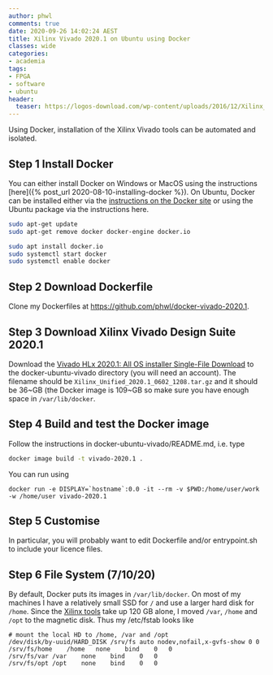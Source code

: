 ```yaml
---
author: phwl
comments: true
date: 2020-09-26 14:02:24 AEST
title: Xilinx Vivado 2020.1 on Ubuntu using Docker
classes: wide
categories:
- academia
tags:
- FPGA
- software
- ubuntu
header:
  teaser: https://logos-download.com/wp-content/uploads/2016/12/Xilinx_logo_logotype.png
---
```


Using Docker, installation of the Xilinx Vivado tools can be automated and
isolated.

## Step 1 Install Docker
You can either install Docker on Windows or MacOS using the instructions [here]({% post_url 2020-08-10-installing-docker %}). On Ubuntu, Docker can be installed 
either via the [instructions on the Docker site](https://docs.docker.com/engine/install/ubuntu/) or using the Ubuntu package via the instructions here.



```bash
sudo apt-get update
sudo apt-get remove docker docker-engine docker.io

sudo apt install docker.io
sudo systemctl start docker
sudo systemctl enable docker
```

## Step 2 Download Dockerfile
Clone my Dockerfiles at <https://github.com/phwl/docker-vivado-2020.1>.

## Step 3 Download Xilinx Vivado Design Suite 2020.1
Download the [Vivado HLx 2020.1: All OS installer Single-File Download](https://www.xilinx.com/member/forms/download/xef.html?filename=Xilinx_Unified_2020.1_0602_1208.tar.gz) to the docker-ubuntu-vivado directory (you will need an account).
The filename should be ```Xilinx_Unified_2020.1_0602_1208.tar.gz``` and it 
should be 36~GB (the Docker image is 109~GB so make sure you have enough
space in ```/var/lib/docker```.

## Step 4 Build and test the Docker image
Follow the instructions in docker-ubuntu-vivado/README.md, i.e. type
```bash
docker image build -t vivado-2020.1 .
```

You can run using
```
docker run -e DISPLAY=`hostname`:0.0 -it --rm -v $PWD:/home/user/work -w /home/user vivado-2020.1
```
## Step 5 Customise 
In particular, you will probably want to edit Dockerfile and/or entrypoint.sh to include your licence files.

## Step 6 File System (7/10/20) 
By default, Docker puts its images in ```/var/lib/docker```. On most of my 
machines I have a relatively small SSD for ```/``` and use a larger hard disk
for ```/home```. Since the [Xilinx tools](https://github.com/phwl/docker-ubuntu-vivado) take up 120 GB alone, I moved ```/var```, ```/home``` and ```/opt``` to the magnetic disk. Thus my /etc/fstab looks like
```
# mount the local HD to /home, /var and /opt
/dev/disk/by-uuid/HARD_DISK /srv/fs auto nodev,nofail,x-gvfs-show 0 0
/srv/fs/home	/home	none	bind	0	0
/srv/fs/var	/var	none	bind	0	0
/srv/fs/opt	/opt	none	bind	0	0
```

